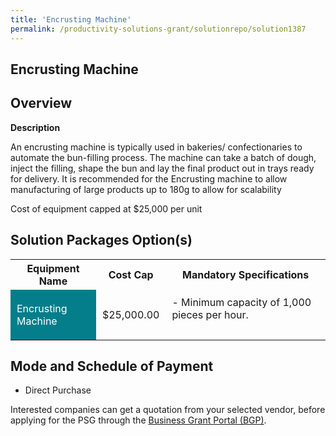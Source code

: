 ```yaml
---
title: 'Encrusting Machine'
permalink: /productivity-solutions-grant/solutionrepo/solution1387
---
```


## Encrusting Machine

## Overview

**Description**

An encrusting machine is typically used in bakeries/ confectionaries to automate the bun-filling process. 
The machine can take a batch of dough, inject the filling, shape the bun and lay the final product out in trays ready for delivery.
It is recommended for the Encrusting machine to allow manufacturing of large products up to 180g to allow for scalability

Cost of equipment capped at $25,000 per unit 

## Solution Packages Option(s)

<table>
<tr>
<th><b>Equipment Name</b></th>
<th><b>Cost Cap</b></th>
<th><b>Mandatory Specifications</b></th>
</tr>
<tr>
<td style='padding: 10px; background-color: #037E8A; color: #FFFFFF;'>Encrusting Machine</td>
<td style='padding: 10px;'>$25,000.00</td>
<td style='padding: 10px;'>- Minimum capacity of 1,000 pieces per hour.<br><br></td>
</tr>
</table>

## Mode and Schedule of Payment

 - Direct Purchase

Interested companies can get a quotation from your selected vendor, before applying for the PSG through the <a href='https://www.businessgrants.gov.sg/' target='_blank' rel='noopener'>Business Grant Portal (BGP)</a>.

<script src="/jquery/resize-tables.js"></script>

